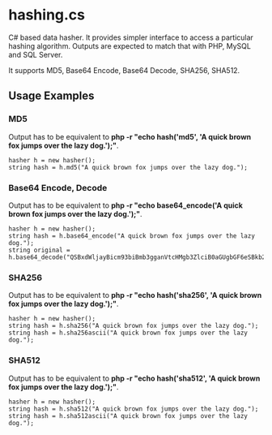 # hashing.cs

C# based data hasher. It provides simpler interface to access a particular hashing algorithm.
Outputs are expected to match that with PHP, MySQL and SQL Server.

It supports MD5, Base64 Encode, Base64 Decode, SHA256, SHA512.


## Usage Examples

### MD5
Output has to be equivalent to __php -r "echo hash('md5', 'A quick brown fox jumps over the lazy dog.');"__.

	hasher h = new hasher();
	string hash = h.md5("A quick brown fox jumps over the lazy dog.");


### Base64 Encode, Decode
Output has to be equivalent to __php -r "echo base64_encode('A quick brown fox jumps over the lazy dog.');"__.

	hasher h = new hasher();
	string hash = h.base64_encode("A quick brown fox jumps over the lazy dog.");
	string original = h.base64_decode("QSBxdWljayBicm93biBmb3gganVtcHMgb3ZlciB0aGUgbGF6eSBkb2cu");


### SHA256
Output has to be equivalent to __php -r "echo hash('sha256', 'A quick brown fox jumps over the lazy dog.');"__.

	hasher h = new hasher();
	string hash = h.sha256("A quick brown fox jumps over the lazy dog.");
	string hash = h.sha256ascii("A quick brown fox jumps over the lazy dog.");


### SHA512
Output has to be equivalent to __php -r "echo hash('sha512', 'A quick brown fox jumps over the lazy dog.');"__.

	hasher h = new hasher();
	string hash = h.sha512("A quick brown fox jumps over the lazy dog.");
	string hash = h.sha512ascii("A quick brown fox jumps over the lazy dog.");
